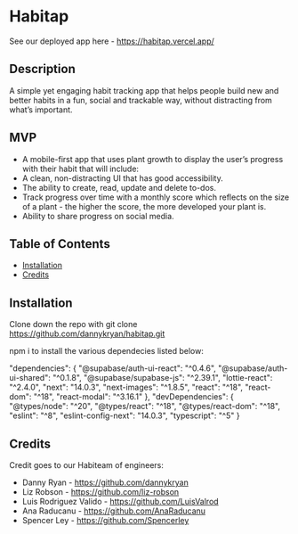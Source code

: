 # Habitap

See our deployed app here - https://habitap.vercel.app/

## Description

A simple yet engaging habit tracking app that helps people build new and better habits in a fun, social and trackable way, without distracting from what’s important.

## MVP

- A mobile-first app that uses plant growth to display the user’s progress with their habit that will include:
- A clean, non-distracting UI that has good accessibility.
- The ability to create, read, update and delete to-dos.
- Track progress over time with a monthly score which reflects on the size of a plant - the higher the score, the more developed your plant is.
- Ability to share progress on social media. 

## Table of Contents

- [Installation](#installation)
- [Credits](#credits)

## Installation

Clone down the repo with git clone https://github.com/dannykryan/habitap.git

npm i to install the various dependecies listed below:

 "dependencies": {
    "@supabase/auth-ui-react": "^0.4.6",
    "@supabase/auth-ui-shared": "^0.1.8",
    "@supabase/supabase-js": "^2.39.1",
    "lottie-react": "^2.4.0",
    "next": "14.0.3",
    "next-images": "^1.8.5",
    "react": "^18",
    "react-dom": "^18",
    "react-modal": "^3.16.1"
  },
  "devDependencies": {
    "@types/node": "^20",
    "@types/react": "^18",
    "@types/react-dom": "^18",
    "eslint": "^8",
    "eslint-config-next": "14.0.3",
    "typescript": "^5"
  }

  ## Credits 
  Credit goes to our Habiteam of engineers:
  - Danny Ryan - https://github.com/dannykryan
  - Liz Robson - https://github.com/liz-robson
  - Luis Rodriguez Valido - https://github.com/LuisValrod
  - Ana Raducanu - https://github.com/AnaRaducanu
  - Spencer Ley - https://github.com/Spencerley
